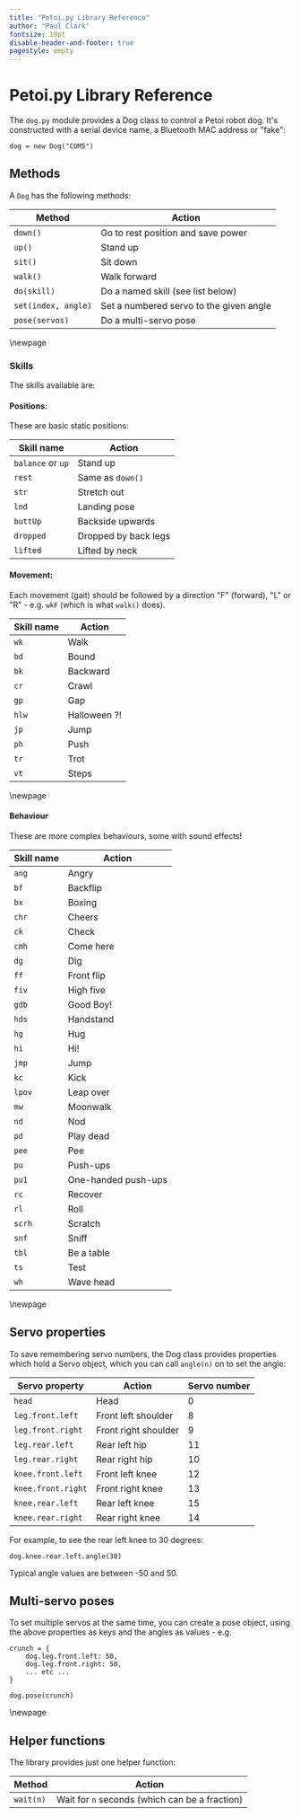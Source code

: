 ```yaml
---
title: "Petoi.py Library Reference"
author: "Paul Clark"
fontsize: 10pt
disable-header-and-footer: true
pagestyle: empty
---
```


# Petoi.py Library Reference

The `dog.py` module provides a Dog class to control a Petoi robot dog.  It's
constructed with a serial device name, a Bluetooth MAC address or "fake":

```
dog = new Dog("COM5")
```

## Methods

A `Dog` has the following methods:

| Method              | Action                                  |
|---------------------|-----------------------------------------|
| `down()`            | Go to rest position and save power      |
| `up()`              | Stand up                                |
| `sit()`             | Sit down                                |
| `walk()`            | Walk forward                            |
| `do(skill)`         | Do a named skill (see list below)       |
| `set(index, angle)` | Set a numbered servo to the given angle |
| `pose(servos)`      | Do a multi-servo pose                   |

\newpage
### Skills

The skills available are:

#### Positions:

These are basic static positions:

| Skill name        | Action               |
|-------------------|----------------------|
| `balance` or `up` | Stand up             |
| `rest`            | Same as `down()`     |
| `str`             | Stretch out          |
| `lnd`             | Landing pose         |
| `buttUp`          | Backside upwards     |
| `dropped`         | Dropped by back legs |
| `lifted`          | Lifted by neck       |

#### Movement:

Each movement (gait) should be followed by a direction "F" (forward), "L" or "R" - e.g. `wkF` (which is what `walk()` does).

| Skill name | Action       |
|------------|--------------|
| `wk`       | Walk         |
| `bd`       | Bound        |
| `bk`       | Backward     |
| `cr`       | Crawl        |
| `gp`       | Gap          |
| `hlw`      | Halloween ?! |
| `jp`       | Jump         |
| `ph`       | Push         |
| `tr`       | Trot         |
| `vt`       | Steps        |

\newpage
#### Behaviour

These are more complex behaviours, some with sound effects!

| Skill name | Action              |
|------------|---------------------|
| `ang`      | Angry               |
| `bf`       | Backflip            |
| `bx`       | Boxing              |
| `chr`      | Cheers              |
| `ck`       | Check               |
| `cmh`      | Come here           |
| `dg`       | Dig                 |
| `ff`       | Front flip          |
| `fiv`      | High five           |
| `gdb`      | Good Boy!           |
| `hds`      | Handstand           |
| `hg`       | Hug                 |
| `hi`       | Hi!                 |
| `jmp`      | Jump                |
| `kc`       | Kick                |
| `lpov`     | Leap over           |
| `mw`       | Moonwalk            |
| `nd`       | Nod                 |
| `pd`       | Play dead           |
| `pee`      | Pee                 |
| `pu`       | Push-ups            |
| `pu1`      | One-handed push-ups |
| `rc`       | Recover             |
| `rl`       | Roll                |
| `scrh`     | Scratch             |
| `snf`      | Sniff               |
| `tbl`      | Be a table          |
| `ts`       | Test                |
| `wh`       | Wave head           |

\newpage
## Servo properties

To save remembering servo numbers, the Dog class provides properties which
hold a Servo object, which you can call `angle(n)` on to set the angle:

| Servo property     | Action               | Servo number |
|--------------------|----------------------|--------------|
| `head`             | Head                 | 0            |
| `leg.front.left`   | Front left shoulder  | 8            |
| `leg.front.right`  | Front right shoulder | 9            |
| `leg.rear.left`    | Rear left hip        | 11           |
| `leg.rear.right`   | Rear right hip       | 10           |
| `knee.front.left`  | Front left knee      | 12           |
| `knee.front.right` | Front right knee     | 13           |
| `knee.rear.left`   | Rear left knee       | 15           |
| `knee.rear.right`  | Rear right knee      | 14           |

For example, to see the rear left knee to 30 degrees:

```
dog.knee.rear.left.angle(30)
```

Typical angle values are between -50 and 50.

## Multi-servo poses

To set multiple servos at the same time, you can create a pose object, using
the above properties as keys and the angles as values - e.g.

```
crunch = {
    dog.leg.front.left: 50,
    dog.leg.front.right: 50,
    ... etc ...
}

dog.pose(crunch)
```

\newpage
## Helper functions

The library provides just one helper function:

| Method    | Action                                         |
|-----------|------------------------------------------------|
| `wait(n)` | Wait for `n` seconds (which can be a fraction) |

